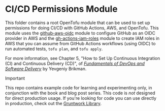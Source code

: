 # CI/CD Permissions Module 

This folder contains a root OpenTofu module that can be used to set up permissions for doing CI/CD with GitHub Actions,
AWS, and OpenTofu. This module uses the [github-aws-oidc](../../modules/github-aws-oidc) module to configure GitHub as
an OIDC provider in AWS and the [gh-actions-iam-roles](../../modules/gh-actions-iam-roles) module to create IAM roles
in AWS that you can assume from GitHub Actions workflows (using OIDC) to run automated tests, `tofu plan`, and 
`tofu apply`.

For more information, see Chapter 5, "How to Set Up Continuous Integration (CI) and Continuous Delivery (CD)", of 
[_Fundamentals of DevOps and Software Delivery_](https://www.fundamentals-of-devops.com) by Yevgeniy Brikman.

> [!IMPORTANT]  
> This repo contains example code for learning and experimenting only, in conjunction with the book and blog post
> series. This code is _not_ designed for direct production usage. If you're looking for code you can use directly in
> production, check out the [Gruntwork Library](https://www.gruntwork.io/products/library).
